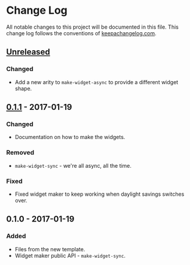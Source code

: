 # Change Log
All notable changes to this project will be documented in this file. This change log follows the conventions of [keepachangelog.com](http://keepachangelog.com/).

## [Unreleased]
### Changed
- Add a new arity to `make-widget-async` to provide a different widget shape.

## [0.1.1] - 2017-01-19
### Changed
- Documentation on how to make the widgets.

### Removed
- `make-widget-sync` - we're all async, all the time.

### Fixed
- Fixed widget maker to keep working when daylight savings switches over.

## 0.1.0 - 2017-01-19
### Added
- Files from the new template.
- Widget maker public API - `make-widget-sync`.

[Unreleased]: https://github.com/your-name/dom-top/compare/0.1.1...HEAD
[0.1.1]: https://github.com/your-name/dom-top/compare/0.1.0...0.1.1
